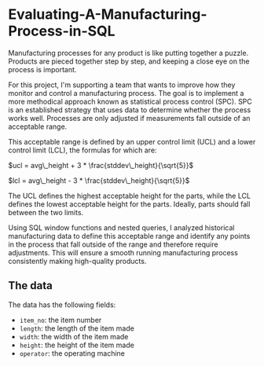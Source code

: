 # Evaluating-A-Manufacturing-Process-in-SQL

Manufacturing processes for any product is like putting together a puzzle. Products are pieced together step by step, and keeping a close eye on the process is important.

For this project, I'm supporting a team that wants to improve how they monitor and control a manufacturing process. The goal is to implement a more methodical approach known as statistical process control (SPC). SPC is an established strategy that uses data to determine whether the process works well. Processes are only adjusted if measurements fall outside of an acceptable range. 

This acceptable range is defined by an upper control limit (UCL) and a lower control limit (LCL), the formulas for which are:

$ucl = avg\_height + 3 * \frac{stddev\_height}{\sqrt{5}}$

$lcl = avg\_height - 3 * \frac{stddev\_height}{\sqrt{5}}$

The UCL defines the highest acceptable height for the parts, while the LCL defines the lowest acceptable height for the parts. Ideally, parts should fall between the two limits.

Using SQL window functions and nested queries, I analyzed historical manufacturing data to define this acceptable range and identify any points in the process that fall outside of the range and therefore require adjustments. This will ensure a smooth running manufacturing process consistently making high-quality products.

## The data
The data has the following fields:
- `item_no`: the item number
- `length`: the length of the item made
- `width`: the width of the item made
- `height`: the height of the item made
- `operator`: the operating machine
